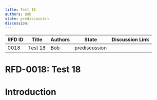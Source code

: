 ```yaml
---
title: Test 18
authors: Bob
state: prediscussion
discussion: 
---
```

| RFD ID | Title | Authors | State | Discussion Link |
|---|---|---|---|---|
| 0018 | Test 18 | Bob | prediscussion |  |

# RFD-0018: Test 18

# Introduction

